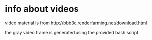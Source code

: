# info about videos
video material is from http://bbb3d.renderfarming.net/download.html

the gray video frame is generated using the provided bash script
